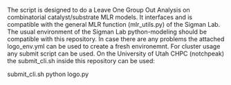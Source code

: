 The script is designed to do a Leave One Group Out Analysis on combinatorial catalyst/substrate MLR models.
It interfaces and is compatible with the general MLR function (mlr_utils.py) of the Sigman Lab.
The usual environment of the Sigman Lab python-modeling should be compatible with this repository. In case there are any problems the attached logo_env.yml can be used to create a fresh environemnt.
For cluster usage any submit script can be used. On the University of Utah CHPC (notchpeak) the submit_cli.sh inside this repository can be used:


submit_cli.sh python logo.py